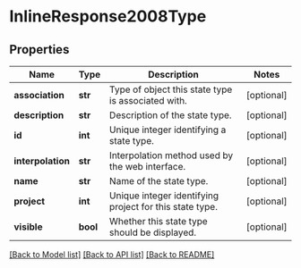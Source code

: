# InlineResponse2008Type

## Properties
Name | Type | Description | Notes
------------ | ------------- | ------------- | -------------
**association** | **str** | Type of object this state type is associated with. | [optional] 
**description** | **str** | Description of the state type. | [optional] 
**id** | **int** | Unique integer identifying a state type. | [optional] 
**interpolation** | **str** | Interpolation method used by the web interface. | [optional] 
**name** | **str** | Name of the state type. | [optional] 
**project** | **int** | Unique integer identifying project for this state type. | [optional] 
**visible** | **bool** | Whether this state type should be displayed. | [optional] 

[[Back to Model list]](../README.md#documentation-for-models) [[Back to API list]](../README.md#documentation-for-api-endpoints) [[Back to README]](../README.md)


